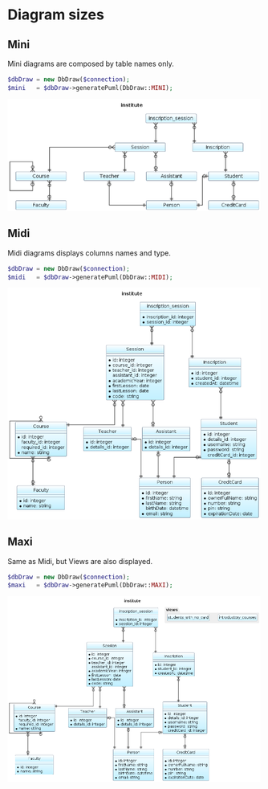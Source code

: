 # Diagram sizes

## Mini

Mini diagrams are composed by table names only.

```php
$dbDraw = new DbDraw($connection);
$mini   = $dbDraw->generatePuml(DbDraw::MINI);
```

![mini-diagram](images/mini.png)

## Midi

Midi diagrams displays columns names and type.

```php
$dbDraw = new DbDraw($connection);
$midi   = $dbDraw->generatePuml(DbDraw::MIDI);
```

![midi-diagram](images/midi.png)

## Maxi

Same as Midi, but Views are also displayed.

```php
$dbDraw = new DbDraw($connection);
$maxi   = $dbDraw->generatePuml(DbDraw::MAXI);
```

![maxi-diagram](images/maxi.png)
